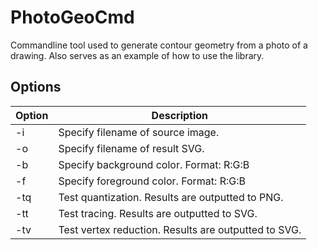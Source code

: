 # PhotoGeoCmd

Commandline tool used to generate contour geometry from a photo of a drawing. Also serves as an example of how to use the library.

## Options

| Option | Description |
| --- | --- |
| -i  | Specify filename of source image. |
| -o  | Specify filename of result SVG. |
| -b  | Specify background color. Format: R:G:B |
| -f  | Specify foreground color. Format: R:G:B |
| -tq | Test quantization. Results are outputted to PNG. |
| -tt | Test tracing. Results are outputted to SVG. |
| -tv | Test vertex reduction. Results are outputted to SVG. |
